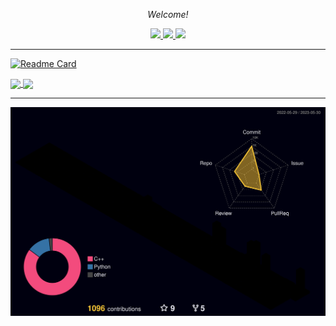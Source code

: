 <!-- Social Section -->
<p align="center">
  <i>Welcome!</i>

<p align="center">
  <a href= "https://github.com/zeidk/">
    <img src="https://img.icons8.com/material-outlined/30/689d6a/source-code.png"/>
  </a>
  <a href= "https://www.linkedin.com/in/zeidkootbally/">
    <img src="https://img.icons8.com/material-outlined/30/689d6a/linkedin.png"/>
  </a>

  <a href= "[https://www.nist.gov/people/zeid-kootbally](https://www.nist.gov/people/zeid-kootbally)">
    <img src="https://img.icons8.com/material-outlined/30/689d6a/geography.png"/>
  </a>
</p>

---

[![Readme Card](https://github-readme-stats.vercel.app/api/pin/?username=zeidk&repo=ros_carla_seri)](https://github.com/anuraghazra/github-readme-stats)

<a href="https://github.com/anuraghazra/github-readme-stats">
  <img align="center" src="https://github-readme-stats.vercel.app/api?username=zeidk&layout=compact&langs_count=10&rank_icon=github&count_private=true&ring_color=eb3467&show_icons=true&include_all_commits=true&theme=transparent" />
</a>
<a href="https://github.com/anuraghazra/convoychat">
  <img align="center" src="https://github-readme-stats.vercel.app/api/top-langs/?username=zeidk&theme=transparent&langs_count=7&layout=compact" />
</a>


---

![](./profile-3d-contrib/profile-night-rainbow.svg)




<!--START_SECTION:waka-->


<!--END_SECTION:waka-->

